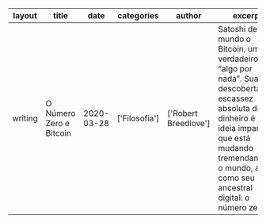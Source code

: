 | layout  | title                   | date       | categories    | author               | excerpt                                                                                                                                                                                                                       | external_url                                        |
|---------|-------------------------|------------|---------------|----------------------|-------------------------------------------------------------------------------------------------------------------------------------------------------------------------------------------------------------------------------|-----------------------------------------------------|
| writing | O Número Zero e Bitcoin | 2020-03-28 | ['Filosofia'] | ['Robert Breedlove'] | Satoshi deu ao mundo o Bitcoin, um verdadeiro “algo por nada”. Sua descoberta da escassez absoluta de dinheiro é uma ideia imparável que está mudando tremendamente o mundo, assim como seu ancestral digital: o número zero. | https://usecripto.com.br/o-numero-zero-e-o-bitcoin/ |
